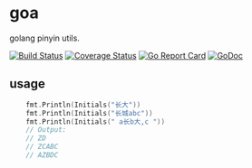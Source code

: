 # goa
golang pinyin utils.

[![Build Status](https://travis-ci.org/lovego/pinyin.svg?branch=master)](https://travis-ci.org/lovego/pinyin)
[![Coverage Status](https://img.shields.io/coveralls/github/lovego/pinyin/master.svg)](https://coveralls.io/github/lovego/pinyin?branch=master)
[![Go Report Card](https://goreportcard.com/badge/github.com/lovego/pinyin?1)](https://goreportcard.com/report/github.com/lovego/pinyin)
[![GoDoc](https://godoc.org/github.com/lovego/pinyin?status.svg)](https://godoc.org/github.com/lovego/pinyin)

## usage
```go
	fmt.Println(Initials("长大"))
	fmt.Println(Initials("长城abc"))
	fmt.Println(Initials(" a长b大,c "))
	// Output:
	// ZD
	// ZCABC
	// AZBDC
```
